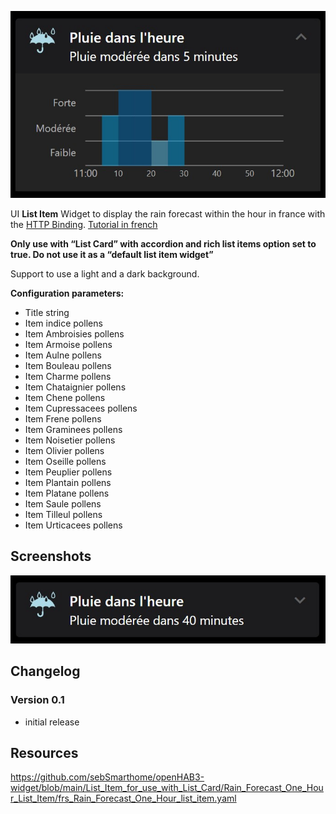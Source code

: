 ![Screen1](https://github.com/sebSmarthome/openHAB3-widget/raw/main/List_Item_for_use_with_List_Card/Rain_Forecast_One_Hour_List_Item/screenshots/Rain.jpg)

UI **List Item** Widget to display the rain forecast within the hour in france with the [HTTP Binding](https://www.openhab.org/addons/bindings/http/).
[Tutorial in french](https://github.com/sebSmarthome/openHAB3-widget/)

**Only use with “List Card” with accordion and rich list items option set to true.
Do not use it as a “default list item widget”**

Support to use a light and a dark background.

**Configuration parameters:**

* Title string
* Item indice pollens
* Item Ambroisies pollens
* Item Armoise pollens
* Item Aulne pollens
* Item Bouleau pollens
* Item Charme pollens
* Item Chataignier pollens
* Item Chene pollens
* Item Cupressacees pollens
* Item Frene pollens
* Item Graminees pollens
* Item Noisetier pollens
* Item Olivier pollens
* Item Oseille pollens
* Item Peuplier pollens
* Item Plantain pollens
* Item Platane pollens
* Item Saule pollens
* Item Tilleul pollens
* Item Urticacees pollens

## Screenshots

![Screen2](https://github.com/sebSmarthome/openHAB3-widget/raw/main/List_Item_for_use_with_List_Card/Rain_Forecast_One_Hour_List_Item/screenshots/Rain2.jpg)

## Changelog

### Version 0.1

* initial release

## Resources

<https://github.com/sebSmarthome/openHAB3-widget/blob/main/List_Item_for_use_with_List_Card/Rain_Forecast_One_Hour_List_Item/frs_Rain_Forecast_One_Hour_list_item.yaml>